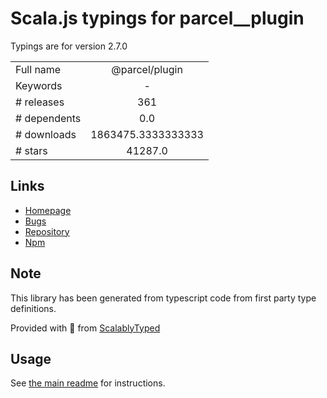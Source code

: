 
# Scala.js typings for parcel__plugin

Typings are for version 2.7.0



|                    |                 |
| ------------------ | :-------------: |
| Full name          | @parcel/plugin |
| Keywords           | - |
| # releases         | 361 |
| # dependents       | 0.0 |
| # downloads        | 1863475.3333333333 |
| # stars            | 41287.0 |

## Links
- [Homepage](https://github.com/parcel-bundler/parcel#readme)
- [Bugs](https://github.com/parcel-bundler/parcel/issues)
- [Repository](https://github.com/parcel-bundler/parcel)
- [Npm](https://www.npmjs.com/package/%40parcel%2Fplugin)
    


## Note
This library has been generated from typescript code from first party type definitions.

Provided with :purple_heart: from [ScalablyTyped](https://github.com/oyvindberg/ScalablyTyped)

## Usage
See [the main readme](../../readme.md) for instructions.


